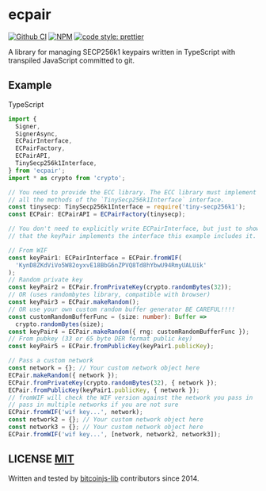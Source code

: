 # ecpair

[![Github CI](https://github.com/bitcoinjs/ecpair/actions/workflows/main_ci.yml/badge.svg)](https://github.com/bitcoinjs/ecpair/actions/workflows/main_ci.yml) [![NPM](https://img.shields.io/npm/v/ecpair.svg)](https://www.npmjs.org/package/ecpair) [![code style: prettier](https://img.shields.io/badge/code_style-prettier-ff69b4.svg?style=flat-square)](https://github.com/prettier/prettier)

A library for managing SECP256k1 keypairs written in TypeScript with transpiled JavaScript committed to git.

## Example

TypeScript

```typescript
import {
  Signer,
  SignerAsync,
  ECPairInterface,
  ECPairFactory,
  ECPairAPI,
  TinySecp256k1Interface,
} from 'ecpair';
import * as crypto from 'crypto';

// You need to provide the ECC library. The ECC library must implement
// all the methods of the `TinySecp256k1Interface` interface.
const tinysecp: TinySecp256k1Interface = require('tiny-secp256k1');
const ECPair: ECPairAPI = ECPairFactory(tinysecp);

// You don't need to explicitly write ECPairInterface, but just to show
// that the keyPair implements the interface this example includes it.

// From WIF
const keyPair1: ECPairInterface = ECPair.fromWIF(
  'KynD8ZKdViVo5W82oyxvE18BbG6nZPVQ8Td8hYbwU94RmyUALUik'
);
// Random private key
const keyPair2 = ECPair.fromPrivateKey(crypto.randomBytes(32));
// OR (uses randombytes library, compatible with browser)
const keyPair3 = ECPair.makeRandom();
// OR use your own custom random buffer generator BE CAREFUL!!!!
const customRandomBufferFunc = (size: number): Buffer =>
  crypto.randomBytes(size);
const keyPair4 = ECPair.makeRandom({ rng: customRandomBufferFunc });
// From pubkey (33 or 65 byte DER format public key)
const keyPair5 = ECPair.fromPublicKey(keyPair1.publicKey);

// Pass a custom network
const network = {}; // Your custom network object here
ECPair.makeRandom({ network });
ECPair.fromPrivateKey(crypto.randomBytes(32), { network });
ECPair.fromPublicKey(keyPair1.publicKey, { network });
// fromWIF will check the WIF version against the network you pass in
// pass in multiple networks if you are not sure
ECPair.fromWIF('wif key...', network);
const network2 = {}; // Your custom network object here
const network3 = {}; // Your custom network object here
ECPair.fromWIF('wif key...', [network, network2, network3]);
```

## LICENSE [MIT](LICENSE)

Written and tested by [bitcoinjs-lib](https://github.com/bitcoinjs/bitcoinjs-lib) contributors since 2014.
